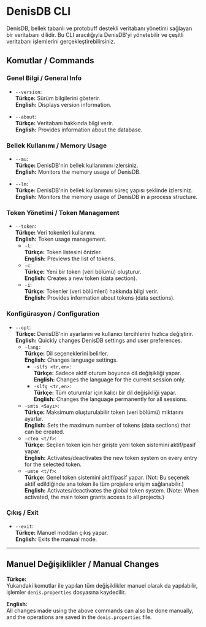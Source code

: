 # DenisDB CLI

DenisDB, bellek tabanlı ve protobuff destekli veritabanı yönetimi sağlayan bir veritabanı dilidir. Bu CLI aracılığıyla DenisDB'yi yönetebilir ve çeşitli veritabanı işlemlerini gerçekleştirebilirsiniz.

## Komutlar / Commands

### Genel Bilgi / General Info

- `--version`:  
  **Türkçe:** Sürüm bilgilerini gösterir.  
  **English:** Displays version information.

- `--about`:  
  **Türkçe:** Veritabanı hakkında bilgi verir.  
  **English:** Provides information about the database.

### Bellek Kullanımı / Memory Usage

- `--mu`:  
  **Türkçe:** DenisDB'nin bellek kullanımını izlersiniz.  
  **English:** Monitors the memory usage of DenisDB.

- `--lm`:  
  **Türkçe:** DenisDB'nin bellek kullanımını süreç yapısı şeklinde izlersiniz.  
  **English:** Monitors the memory usage of DenisDB in a process structure.

### Token Yönetimi / Token Management

- `--token`:  
  **Türkçe:** Veri tokenleri kullanımı.  
  **English:** Token usage management.
    - `-l`:  
      **Türkçe:** Token listesini önizler.  
      **English:** Previews the list of tokens.
    - `-c`:  
      **Türkçe:** Yeni bir token (veri bölümü) oluşturur.  
      **English:** Creates a new token (data section).
    - `-i`:  
      **Türkçe:** Tokenler (veri bölümleri) hakkında bilgi verir.  
      **English:** Provides information about tokens (data sections).

### Konfigürasyon / Configuration

- `--opt`:  
  **Türkçe:** DenisDB'nin ayarlarını ve kullanıcı tercihlerini hızlıca değiştirir.  
  **English:** Quickly changes DenisDB settings and user preferences.
    - `-lang:`  
      **Türkçe:** Dil seçeneklerini belirler.  
      **English:** Changes language settings.
        - `-slfs <tr,en>`:  
          **Türkçe:** Sadece aktif oturum boyunca dil değişikliği yapar.  
          **English:** Changes the language for the current session only.
        - `-slfg <tr,en>`:  
          **Türkçe:** Tüm oturumlar için kalıcı bir dil değişikliği yapar.  
          **English:** Changes the language permanently for all sessions.
    - `-smts <Sayı>`:  
      **Türkçe:** Maksimum oluşturulabilir token (veri bölümü) miktarını ayarlar.  
      **English:** Sets the maximum number of tokens (data sections) that can be created.
    - `-ctea <t/f>`:  
      **Türkçe:** Seçilen token için her girişte yeni token sistemini aktif/pasif yapar.  
      **English:** Activates/deactivates the new token system on every entry for the selected token.
    - `-umte <t/f>`:  
      **Türkçe:** Genel token sistemini aktif/pasif yapar. (Not: Bu seçenek aktif edildiğinde ana token ile tüm projelere erişim sağlanabilir.)  
      **English:** Activates/deactivates the global token system. (Note: When activated, the main token grants access to all projects.)

### Çıkış / Exit

- `--exit`:  
  **Türkçe:** Manuel moddan çıkış yapar.  
  **English:** Exits the manual mode.

---

## Manuel Değişiklikler / Manual Changes

**Türkçe:**  
Yukarıdaki komutlar ile yapılan tüm değişiklikler manuel olarak da yapılabilir, işlemler `denis.properties` dosyasına kaydedilir.

**English:**  
All changes made using the above commands can also be done manually, and the operations are saved in the `denis.properties` file.
